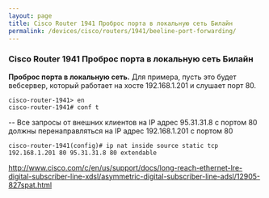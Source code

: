 ```yaml
---
layout: page
title: Cisco Router 1941 Проброс порта в локальную сеть Билайн
permalink: /devices/cisco/routers/1941/beeline-port-forwarding/
---
```



### Cisco Router 1941 Проброс порта в локальную сеть Билайн

<strong>Проброс порта в локальную сеть.</strong>
Для примера, пусть это будет вебсервер, который работает на хосте 192.168.1.201 и слушает порт 80.


    cisco-router-1941> en
    cisco-router-1941# conf t

-- Все запросы от внешних клиентов на IP адрес 95.31.31.8 с портом 80 должны перенаправляться на IP адрес 192.168.1.201 с портом 80

<!--

    cisco-router-1941(config)# ip nat inside source static tcp 95.31.31.8 80 192.168.1.201 80 extendable

-->

    cisco-router-1941(config)# ip nat inside source static tcp 192.168.1.201 80 95.31.31.8 80 extendable



http://www.cisco.com/c/en/us/support/docs/long-reach-ethernet-lre-digital-subscriber-line-xdsl/asymmetric-digital-subscriber-line-adsl/12905-827spat.html




<!--

http://subnets.ru/forum/viewtopic.php?f=14&t=394

interface Loopback0
ip address 95.31.31.8 255.255.255.255
ip nat outside
ip virtual-reassembly

-->

